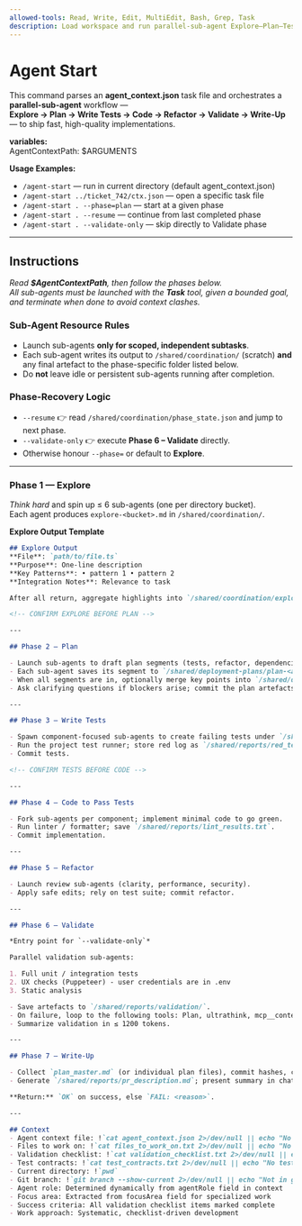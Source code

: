 ```yaml
---
allowed-tools: Read, Write, Edit, MultiEdit, Bash, Grep, Task
description: Load workspace and run parallel-sub-agent Explore–Plan–Test–Code workflow
---
```


# Agent Start

This command parses an **agent_context.json** task file and orchestrates a **parallel-sub-agent** workflow —  
**Explore → Plan → Write Tests → Code → Refactor → Validate → Write-Up** — to ship fast, high-quality implementations.

**variables:**  
AgentContextPath: $ARGUMENTS   <!-- default: ./agent_context.json -->

**Usage Examples:**
- `/agent-start` — run in current directory (default agent_context.json)  
- `/agent-start ../ticket_742/ctx.json` — open a specific task file  
- `/agent-start . --phase=plan` — start at a given phase  
- `/agent-start . --resume` — continue from last completed phase  
- `/agent-start . --validate-only` — skip directly to Validate phase  

---

## Instructions
_Read **$AgentContextPath**, then follow the phases below.  
All sub-agents must be launched with the **Task** tool, given a bounded goal, and terminate when done to avoid context clashes._

### Sub-Agent Resource Rules
- Launch sub-agents **only for scoped, independent subtasks**.  
- Each sub-agent writes its output to `/shared/coordination/` (scratch) **and** any final artefact to the phase-specific folder listed below.  
- Do **not** leave idle or persistent sub-agents running after completion.

### Phase-Recovery Logic
- `--resume` 👉 read `/shared/coordination/phase_state.json` and jump to next phase.  
- `--validate-only` 👉 execute **Phase 6 – Validate** directly.  
- Otherwise honour `--phase=` or default to **Explore**.

---

### Phase 1 — Explore
*Think hard* and spin up ≤ 6 sub-agents (one per directory bucket).  
Each agent produces `explore-<bucket>.md` in `/shared/coordination/`.

**Explore Output Template**
```markdown
## Explore Output
**File**: `path/to/file.ts`
**Purpose**: One-line description
**Key Patterns**: • pattern 1 • pattern 2
**Integration Notes**: Relevance to task

After all return, aggregate highlights into `/shared/coordination/explore_summary.md`, then echo top findings.

<!-- CONFIRM EXPLORE BEFORE PLAN -->

---

## Phase 2 — Plan

- Launch sub-agents to draft plan segments (tests, refactor, dependencies, etc.).
- Each sub-agent saves its segment to `/shared/deployment-plans/plan-<agent-name>.md`.
- When all segments are in, optionally merge key points into `/shared/deployment-plans/plan_master.md`.
- Ask clarifying questions if blockers arise; commit the plan artefacts.

---

## Phase 3 — Write Tests

- Spawn component-focused sub-agents to create failing tests under `/shared/coordination/tests/`.
- Run the project test runner; store red log as `/shared/reports/red_test_log.txt`.
- Commit tests.

<!-- CONFIRM TESTS BEFORE CODE -->

---

## Phase 4 — Code to Pass Tests

- Fork sub-agents per component; implement minimal code to go green.
- Run linter / formatter; save `/shared/reports/lint_results.txt`.
- Commit implementation.

---

## Phase 5 — Refactor

- Launch review sub-agents (clarity, performance, security).
- Apply safe edits; rely on test suite; commit refactor.

---

## Phase 6 — Validate

*Entry point for `--validate-only`*

Parallel validation sub-agents:

1. Full unit / integration tests
2. UX checks (Puppeteer) - user credentials are in .env
3. Static analysis

- Save artefacts to `/shared/reports/validation/`.
- On failure, loop to the following tools: Plan, ultrathink, mcp__context7__*, mcp__zen__*.
- Summarize validation in ≤ 1200 tokens.

---

## Phase 7 — Write-Up

- Collect `plan_master.md` (or individual plan files), commit hashes, coverage, screenshots.
- Generate `/shared/reports/pr_description.md`; present summary in chat.

**Return:** `OK` on success, else `FAIL: <reason>`.

---

## Context
- Agent context file: !`cat agent_context.json 2>/dev/null || echo "No agent context found"`
- Files to work on: !`cat files_to_work_on.txt 2>/dev/null || echo "No file list found"`
- Validation checklist: !`cat validation_checklist.txt 2>/dev/null || echo "No checklist found"`
- Test contracts: !`cat test_contracts.txt 2>/dev/null || echo "No test contracts"`
- Current directory: !`pwd`
- Git branch: !`git branch --show-current 2>/dev/null || echo "Not in git repo"`
- Agent role: Determined dynamically from agentRole field in context
- Focus area: Extracted from focusArea field for specialized work
- Success criteria: All validation checklist items marked complete
- Work approach: Systematic, checklist-driven development